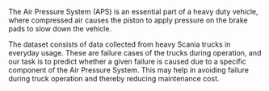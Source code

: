The Air Pressure System (APS) is an essential part of a heavy duty vehicle, where compressed air causes the piston to apply pressure on the brake pads to slow down the vehicle.

The dataset consists of data collected from heavy Scania trucks in everyday usage. These are failure cases of the trucks during operation, and our task is to predict whether a given failure is caused due to a specific component of the Air Pressure System. This may help in avoiding failure during truck operation and thereby reducing maintenance cost.
